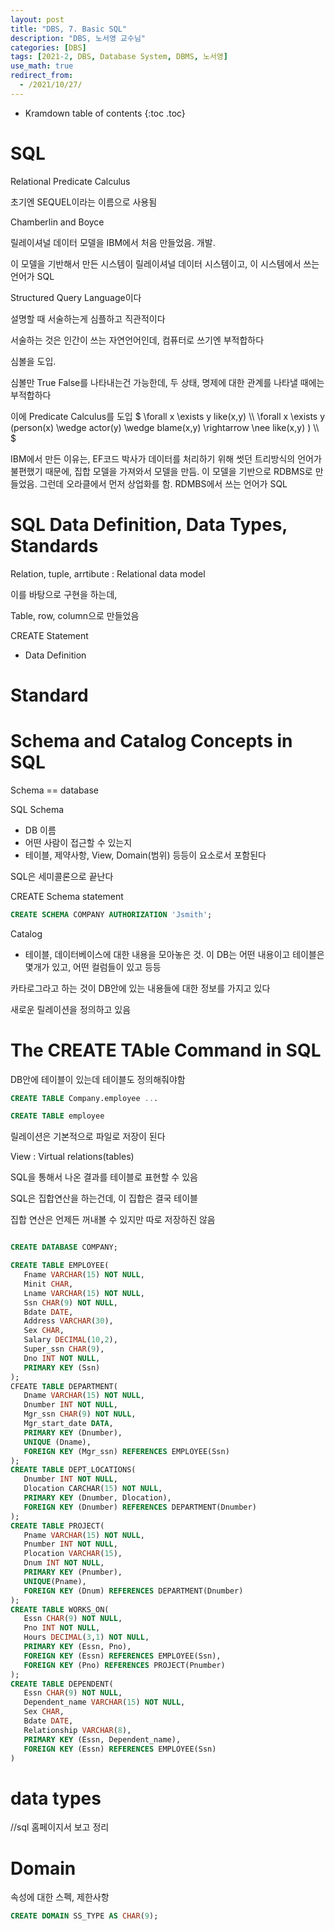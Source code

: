 ```yaml
---
layout: post
title: "DBS, 7. Basic SQL"
description: "DBS, 노서영 교수님"
categories: [DBS]
tags: [2021-2, DBS, Database System, DBMS, 노서영]
use_math: true
redirect_from:
  - /2021/10/27/
---
```


* Kramdown table of contents
{:toc .toc}   


# SQL

Relational Predicate Calculus

초기엔 SEQUEL이라는 이름으로 사용됨

Chamberlin and Boyce

릴레이셔널 데이터 모델을 IBM에서 처음 만들었음. 개발.

이 모델을 기반해서 만든 시스템이 
릴레이셔널 데이터 시스템이고, 이 시스템에서 쓰는 언어가 SQL

Structured Query Language이다

설명할 때 서술하는게 심플하고 직관적이다

서술하는 것은 인간이 쓰는 자연언어인데, 컴퓨터로 쓰기엔 부적합하다

심볼을 도입. 

심볼만 True False를 나타내는건 가능한데, 두 상태, 명제에 대한 관계를 나타낼 때에는 부적합하다

이에 Predicate Calculus를 도입
$
\forall x \exists y like(x,y) \\\ 
\forall x \exists y (person(x) \wedge actor(y) \wedge blame(x,y) \rightarrow \nee like(x,y) ) \\\ 
$

IBM에서 만든 이유는, EF코드 박사가 데이터를 처리하기 위해 썻던 트리방식의 언어가 불편했기 때문에, 집합 모델을 가져와서 모델을 만듬. 이 모델을 기반으로 RDBMS로 만들었음. 그런데 오라클에서 먼저 상업화를 함. RDMBS에서 쓰는 언어가 SQL

# SQL Data Definition, Data Types, Standards

Relation, tuple, arrtibute : Relational data model 

이를 바탕으로 구현을 하는데, 

Table, row, column으로 만들었음

CREATE Statement
- Data Definition


# Standard

# Schema and Catalog Concepts in SQL

Schema == database

SQL Schema
- DB 이름
- 어떤 사람이 접근할 수 있는지 
- 테이블, 제약사항, View, Domain(범위) 등등이 요소로서 포함된다

SQL은 세미콜론으로 끝난다

CREATE Schema statement
~~~sql
CREATE SCHEMA COMPANY AUTHORIZATION 'Jsmith';
~~~

Catalog
- 테이블, 데이터베이스에 대한 내용을 모아놓은 것. 이 DB는 어떤 내용이고 테이블은 몇개가 있고, 어떤 컬럼들이 있고 등등

카타로그라고 하는 것이 DB안에 있는 내용들에 대한 정보를 가지고 있다

새로운 릴레이션을 정의하고 있음

# The CREATE TAble Command in SQL

DB안에 테이블이 있는데 테이블도 정의해줘야함

~~~sql
CREATE TABLE Company.employee ...

CREATE TABLE employee
~~~

릴레이션은 기본적으로 파일로 저장이 된다

View : Virtual relations(tables)

SQL을 통해서 나온 결과를 테이블로 표현할 수 있음

SQL은 집합연산을 하는건데, 이 집합은 결국 테이블

집합 연산은 언제든 꺼내볼 수 있지만 따로 저장하진 않음

 ~~~sql

CREATE DATABASE COMPANY;

CREATE TABLE EMPLOYEE(
    Fname VARCHAR(15) NOT NULL,
    Minit CHAR,
    Lname VARCHAR(15) NOT NULL,
    Ssn CHAR(9) NOT NULL,
    Bdate DATE,
    Address VARCHAR(30),
    Sex CHAR,
    Salary DECIMAL(10,2),   
    Super_ssn CHAR(9),
    Dno INT NOT NULL,
    PRIMARY KEY (Ssn)
);
CFEATE TABLE DEPARTMENT(
    Dname VARCHAR(15) NOT NULL,
    Dnumber INT NOT NULL,
    Mgr_ssn CHAR(9) NOT NULL,
    Mgr_start_date DATA,
    PRIMARY KEY (Dnumber),
    UNIQUE (Dname),
    FOREIGN KEY (Mgr_ssn) REFERENCES EMPLOYEE(Ssn)
);
CREATE TABLE DEPT_LOCATIONS(
    Dnumber INT NOT NULL,
    Dlocation CARCHAR(15) NOT NULL,
    PRIMARY KEY (Dnumber, Dlocation),
    FOREIGN KEY (Dnumber) REFERENCES DEPARTMENT(Dnumber)
);
CREATE TABLE PROJECT(
    Pname VARCHAR(15) NOT NULL,
    Pnumber INT NOT NULL,
    Plocation VARCHAR(15),
    Dnum INT NOT NULL,
    PRIMARY KEY (Pnumber),
    UNIQUE(Pname),
    FOREIGN KEY (Dnum) REFERENCES DEPARTMENT(Dnumber)
);
CREATE TABLE WORKS_ON(
    Essn CHAR(9) NOT NULL,
    Pno INT NOT NULL,
    Hours DECIMAL(3,1) NOT NULL,
    PRIMARY KEY (Essn, Pno),
    FOREIGN KEY (Essn) REFERENCES EMPLOYEE(Ssn),
    FOREIGN KEY (Pno) REFERENCES PROJECT(Pnumber)
);
CREATE TABLE DEPENDENT(
    Essn CHAR(9) NOT NULL,
    Dependent_name VARCHAR(15) NOT NULL,
    Sex CHAR,
    Bdate DATE,
    Relationship VARCHAR(8),
    PRIMARY KEY (Essn, Dependent_name),
    FOREIGN KEY (Essn) REFERENCES EMPLOYEE(Ssn)
)
 ~~~

# data types

//sql 홈페이지서 보고 정리


# Domain

속성에 대한 스펙, 제한사항

~~~ sql
CREATE DOMAIN SS_TYPE AS CHAR(9);
~~~
